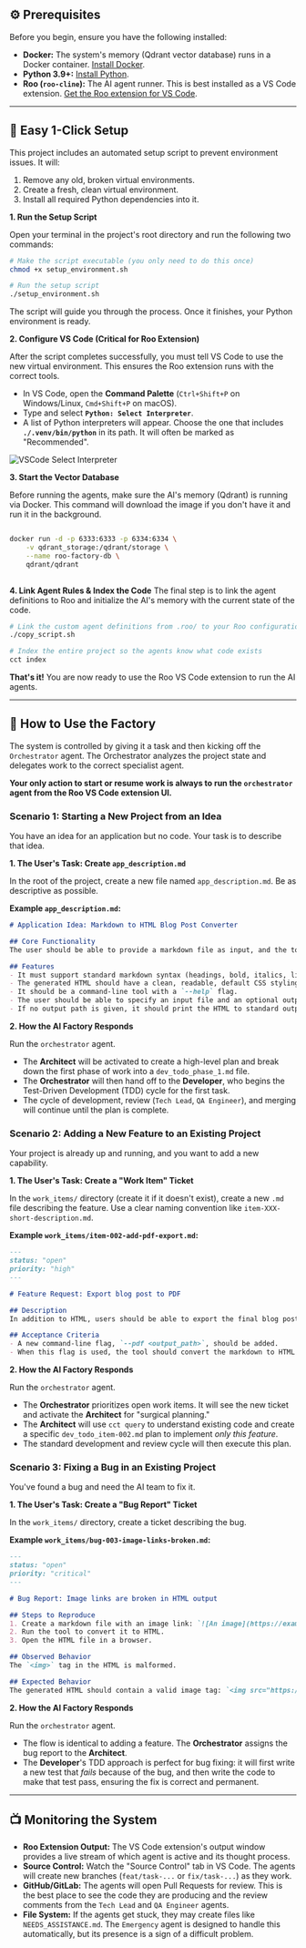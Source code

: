 
## ⚙️ Prerequisites

Before you begin, ensure you have the following installed:

*   **Docker:** The system's memory (Qdrant vector database) runs in a Docker container. [Install Docker](https://docs.docker.com/get-docker/).
*   **Python 3.9+:** [Install Python](https://www.python.org/downloads/).
*   **Roo (`roo-cline`):** The AI agent runner. This is best installed as a VS Code extension. [Get the Roo extension for VS Code](https://marketplace.visualstudio.com/items?itemName=rooveterinaryinc.roo-cline).

---

## 🚀 Easy 1-Click Setup

This project includes an automated setup script to prevent environment issues. It will:
1.  Remove any old, broken virtual environments.
2.  Create a fresh, clean virtual environment.
3.  Install all required Python dependencies into it.

**1. Run the Setup Script**

Open your terminal in the project's root directory and run the following two commands:

```bash
# Make the script executable (you only need to do this once)
chmod +x setup_environment.sh

# Run the setup script
./setup_environment.sh
```

The script will guide you through the process. Once it finishes, your Python environment is ready.

**2. Configure VS Code (Critical for Roo Extension)**

After the script completes successfully, you must tell VS Code to use the new virtual environment. This ensures the Roo extension runs with the correct tools.

*   In VS Code, open the **Command Palette** (`Ctrl+Shift+P` on Windows/Linux, `Cmd+Shift+P` on macOS).
*   Type and select **`Python: Select Interpreter`**.
*   A list of Python interpreters will appear. Choose the one that includes **`./.venv/bin/python`** in its path. It will often be marked as "Recommended".

![VSCode Select Interpreter](https://code.visualstudio.com/assets/docs/python/environments/interpreter-selection.png)

**3. Start the Vector Database**

Before running the agents, make sure the AI's memory (Qdrant) is running via Docker. This command will download the image if you don't have it and run it in the background.
```bash

docker run -d -p 6333:6333 -p 6334:6334 \
    -v qdrant_storage:/qdrant/storage \
    --name roo-factory-db \
    qdrant/qdrant
    
```

**4. Link Agent Rules & Index the Code**
The final step is to link the agent definitions to Roo and initialize the AI's memory with the current state of the code.

```bash
# Link the custom agent definitions from .roo/ to your Roo configuration
./copy_script.sh

# Index the entire project so the agents know what code exists
cct index
```

**That's it!** You are now ready to use the Roo VS Code extension to run the AI agents.

---

## 📖 How to Use the Factory

The system is controlled by giving it a task and then kicking off the `Orchestrator` agent. The Orchestrator analyzes the project state and delegates work to the correct specialist agent.

**Your only action to start or resume work is always to run the `orchestrator` agent from the Roo VS Code extension UI.**

### Scenario 1: Starting a New Project from an Idea

You have an idea for an application but no code. Your task is to describe that idea.

**1. The User's Task: Create `app_description.md`**

In the root of the project, create a new file named `app_description.md`. Be as descriptive as possible.

**Example `app_description.md`:**
```markdown
# Application Idea: Markdown to HTML Blog Post Converter

## Core Functionality
The user should be able to provide a markdown file as input, and the tool should output a styled HTML file.

## Features
- It must support standard markdown syntax (headings, bold, italics, links, images, code blocks).
- The generated HTML should have a clean, readable, default CSS styling.
- It should be a command-line tool with a `--help` flag.
- The user should be able to specify an input file and an optional output file path.
- If no output path is given, it should print the HTML to standard output.
```

**2. How the AI Factory Responds**

Run the `orchestrator` agent.
*   The **Architect** will be activated to create a high-level plan and break down the first phase of work into a `dev_todo_phase_1.md` file.
*   The **Orchestrator** will then hand off to the **Developer**, who begins the Test-Driven Development (TDD) cycle for the first task.
*   The cycle of development, review (`Tech Lead`, `QA Engineer`), and merging will continue until the plan is complete.

### Scenario 2: Adding a New Feature to an Existing Project

Your project is already up and running, and you want to add a new capability.

**1. The User's Task: Create a "Work Item" Ticket**

In the `work_items/` directory (create it if it doesn't exist), create a new `.md` file describing the feature. Use a clear naming convention like `item-XXX-short-description.md`.

**Example `work_items/item-002-add-pdf-export.md`:**
```markdown
---
status: "open"
priority: "high"
---

# Feature Request: Export blog post to PDF

## Description
In addition to HTML, users should be able to export the final blog post as a PDF file.

## Acceptance Criteria
- A new command-line flag, `--pdf <output_path>`, should be added.
- When this flag is used, the tool should convert the markdown to HTML internally, and then render that HTML into a PDF file at the specified output path.
```

**2. How the AI Factory Responds**

Run the `orchestrator` agent.
*   The **Orchestrator** prioritizes open work items. It will see the new ticket and activate the **Architect** for "surgical planning."
*   The **Architect** will use `cct query` to understand existing code and create a specific `dev_todo_item-002.md` plan to implement *only this feature*.
*   The standard development and review cycle will then execute this plan.

### Scenario 3: Fixing a Bug in an Existing Project

You've found a bug and need the AI team to fix it.

**1. The User's Task: Create a "Bug Report" Ticket**

In the `work_items/` directory, create a ticket describing the bug.

**Example `work_items/bug-003-image-links-broken.md`:**
```markdown
---
status: "open"
priority: "critical"
---

# Bug Report: Image links are broken in HTML output

## Steps to Reproduce
1. Create a markdown file with an image link: `![An image](https://example.com/image.png)`
2. Run the tool to convert it to HTML.
3. Open the HTML file in a browser.

## Observed Behavior
The `<img>` tag in the HTML is malformed.

## Expected Behavior
The generated HTML should contain a valid image tag: `<img src="https://example.com/image.png" alt="An image">`.
```

**2. How the AI Factory Responds**

Run the `orchestrator` agent.
*   The flow is identical to adding a feature. The **Orchestrator** assigns the bug report to the **Architect**.
*   The **Developer**'s TDD approach is perfect for bug fixing: it will first write a new test that *fails* because of the bug, and then write the code to make that test pass, ensuring the fix is correct and permanent.

---

## 📺 Monitoring the System

*   **Roo Extension Output:** The VS Code extension's output window provides a live stream of which agent is active and its thought process.
*   **Source Control:** Watch the "Source Control" tab in VS Code. The agents will create new branches (`feat/task-...` or `fix/task-...`) as they work.
*   **GitHub/GitLab:** The agents will open Pull Requests for review. This is the best place to see the code they are producing and the review comments from the `Tech Lead` and `QA Engineer` agents.
*   **File System:** If the agents get stuck, they may create files like `NEEDS_ASSISTANCE.md`. The `Emergency` agent is designed to handle this automatically, but its presence is a sign of a difficult problem.
